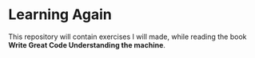 # Learning Again

This repository will contain exercises  I will made, while reading the book **Write Great Code Understanding the machine**.
